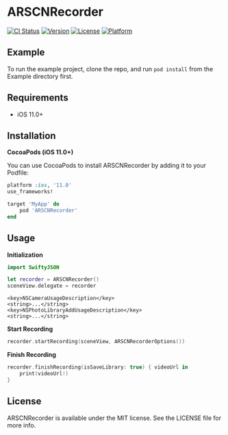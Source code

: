 # ARSCNRecorder

[![CI Status](https://img.shields.io/travis/kunofellasleep/ARSCNRecorder.svg?style=flat)](https://travis-ci.org/kunofellasleep/ARSCNRecorder)
[![Version](https://img.shields.io/cocoapods/v/ARSCNRecorder.svg?style=flat)](https://cocoapods.org/pods/ARSCNRecorder)
[![License](https://img.shields.io/cocoapods/l/ARSCNRecorder.svg?style=flat)](https://cocoapods.org/pods/ARSCNRecorder)
[![Platform](https://img.shields.io/cocoapods/p/ARSCNRecorder.svg?style=flat)](https://cocoapods.org/pods/ARSCNRecorder)

## Example

To run the example project, clone the repo, and run `pod install` from the Example directory first.

## Requirements

* iOS 11.0+

## Installation

**CocoaPods (iOS 11.0+)**

You can use CocoaPods to install ARSCNRecorder by adding it to your Podfile:

```ruby
platform :ios, '11.0'
use_frameworks!

target 'MyApp' do
    pod 'ARSCNRecorder'
end
```
## Usage

**Initialization**

```Swift
import SwiftyJSON
```

```Swift
let recorder = ARSCNRecorder()
sceneView.delegate = recorder
```

```plist:info.plist
<key>NSCameraUsageDescription</key>
<string>...</string>
<key>NSPhotoLibraryAddUsageDescription</key>
<string>...</string>
```

**Start Recording**

```Swift
recorder.startRecording(sceneView, ARSCNRecorderOptions())
```

**Finish Recording**

```Swift
recorder.finishRecording(isSaveLibrary: true) { videoUrl in
	print(videoUrl!)
}
```

## License

ARSCNRecorder is available under the MIT license. See the LICENSE file for more info.
